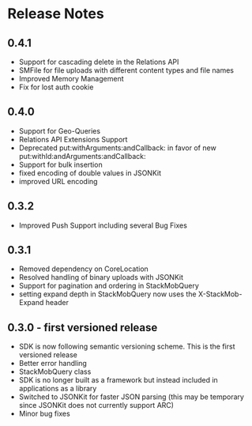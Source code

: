 # Release Notes

## 0.4.1
* Support for cascading delete in the Relations API
* SMFile for file uploads with different content types and file names
* Improved Memory Management
* Fix for lost auth cookie

## 0.4.0
* Support for Geo-Queries
* Relations API Extensions Support
* Deprecated put:withArguments:andCallback: in favor of new put:withId:andArguments:andCallback:
* Support for bulk insertion
* fixed encoding of double values in JSONKit
* improved URL encoding

## 0.3.2
* Improved Push Support including several Bug Fixes

## 0.3.1
* Removed dependency on CoreLocation
* Resolved handling of binary uploads with JSONKit
* Support for pagination and ordering in StackMobQuery
* setting expand depth in StackMobQuery now uses the X-StackMob-Expand header

## 0.3.0 - first versioned release
* SDK is now following semantic versioning scheme. This is the first versioned release
* Better error handling
* StackMobQuery class
* SDK is no longer built as a framework but instead included in applications as a library
* Switched to JSONKit for faster JSON parsing (this may be temporary since JSONKit does not currently support ARC)
* Minor bug fixes 